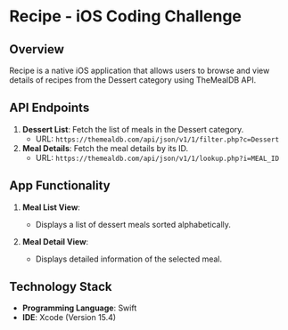 # Recipe - iOS Coding Challenge

## Overview
Recipe is a native iOS application that allows users to browse and view details of recipes from the Dessert category using TheMealDB API.

## API Endpoints
1. **Dessert List**: Fetch the list of meals in the Dessert category.
   - URL: `https://themealdb.com/api/json/v1/1/filter.php?c=Dessert`
2. **Meal Details**: Fetch the meal details by its ID.
   - URL: `https://themealdb.com/api/json/v1/1/lookup.php?i=MEAL_ID`

## App Functionality
1. **Meal List View**:
   - Displays a list of dessert meals sorted alphabetically.

2. **Meal Detail View**:
   - Displays detailed information of the selected meal.

## Technology Stack
- **Programming Language**: Swift
- **IDE**: Xcode (Version 15.4)
